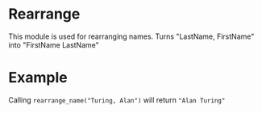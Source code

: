 Rearrange
===========

This module is used for rearranging names.
Turns "LastName, FirstName" into "FirstName LastName"

# Example
Calling `rearrange_name("Turing, Alan")` will return `"Alan Turing"`
